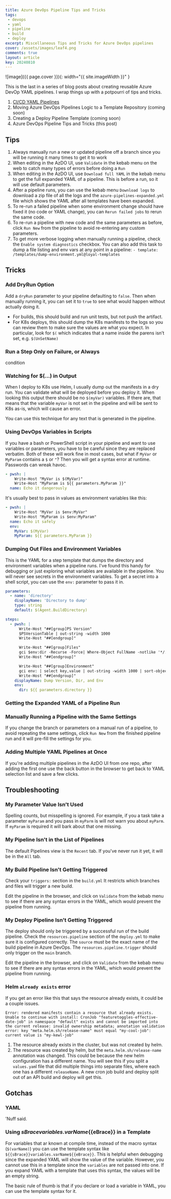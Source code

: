 ```yaml
---
title: Azure DevOps Pipeline Tips and Tricks
tags:
 - devops
 - yaml
 - pipeline
 - build
 - deploy
excerpt: Miscellaneous Tips and Tricks for Azure DevOps pipelines
cover: /assets/images/leaf4.png
comments: true
layout: article
key: 20240810
---
```


![image]({{ page.cover }}){: width="{{ site.imageWidth }}" }

This is the last in a series of blog posts about creating reusable Azure DevOp YAML pipelines. I wrap things up with a potpourri of tips and tricks.

1. [CI/CD YAML Pipelines](/2024/08/10/typical-pipeline.html)
1. Moving Azure DevOps Pipelines Logic to a Template Repository (coming soon)
1. Creating a Deploy Pipeline Template (coming soon)
1. Azure DevOps Pipeline Tips and Tricks (this post)

## Tips

1. Always manually run a new or updated pipeline off a branch since you will be running it many times to get it to work
1. When editing in the AzDO UI, use `Validate` in the kebab menu on the web to catch many types of errors before doing a `Run`
1. When editing in the AzDO UI, use `Download full YAML` in the kebab menu to get the full expanded YAML of a pipeline. This is before a run, so it will use default parameters.
1. After a pipeline runs, you can use the kebab menu `Download logs` to download a zip file of all the logs and the `​​azure-pipelines-expanded.yml` file which shows the YAML after all templates have been expanded.
1. To re-run a failed pipeline when some environment change should have fixed it (no code or YAML change), you can `Rerun failed jobs` to rerun the same code.
1. To re-run a pipeline with new code and the same parameters as before, click `Run New` from the pipeline to avoid re-entering any custom parameters.
1. To get more verbose logging when manually running a pipeline, check the `Enable system diagnostics` checkbox. You can also add this task to dump a file listing and env vars at any point in a pipeline: `- template: /templates/dump-environment.yml@loyal-templates`

## Tricks

### Add DryRun Option

Add a `dryRun` parameter to your pipeline defaulting to `false`. Then when manually running it, you can set it to `true` to see what would happen without actually doing it.

- For builds, this should build and run unit tests, but not push the artifact.
- For K8s deploys, this should dump the K8s manifests to the logs so you can review them to make sure the values are what you expect. In particular, look for `$(` which indicates that a name inside the parens isn’t set, e.g. `$(UnSetName)`

### Run a Step Only on Failure, or Always

condition

### Watching for $(...) in Output

When I deploy to K8s use Helm, I usually dump out the manifests in a dry run. You can validate what will be deployed before you deploy it. When looking this output there should be no `$(myVar)` variables. If there are, that means that the variable `myVar` is not set in the pipeline and will be sent to K8s as-is, which will cause an error.

You can use this technique for any text that is generated in the pipeline.

### Using DevOps Variables in Scripts

If you have a bash or PowerShell script in your pipeline and want to use variables or parameters, you have to be careful since they are replaced verbatim. Both of these will work fine in most cases, but what if `MyVar` or `MyParam` contains a `$` or `"`? Then you will get a syntax error at runtime. Passwords can wreak havoc.

```yaml
- pwsh: |
    Write-Host "MyVar is $(MyVar)"
    Write-Host "MyParam is ${{ parameters.MyParam }}"
  name: Echo it dangerously
```

It's usually best to pass in values as environment variables like this:

```yaml
- pwsh: |
    Write-Host "MyVar is $env:MyVar"
    Write-Host "MyParam is $env:MyParam"
  name: Echo it safely
  env:
    MyVar: $(MyVar)
    MyParam: ${{ parameters.MyParam }}
```

### Dumping Out Files and Environment Variables

This is the YAML for a step template that dumps the directory and environment variables when a pipeline runs. I've found this handy for debugging or just exploring what variables are available in the pipeline. You will never see secrets in the environment variables. To get a secret into a shell script, you can use the `env:` parameter to pass it in.

```yaml
parameters:
  - name: 'directory'
    displayName: 'Directory to dump'
    type: string
    default: $(Agent.BuildDirectory)

steps:
  - pwsh: |
      Write-Host "##[group]PS Version"
      $PSVersionTable | out-string -width 1000
      Write-Host "##[endgroup]"

      Write-Host "##[group]Files"
      gci $env:dir -Recurse -Force| Where-Object FullName -notlike '*/.git*' | Select FullName | Sort-Object | out-string -width 1000
      Write-Host "##[endgroup]"

      Write-Host "##[group]Environment"
      gci env: | select key,value | out-string -width 1000 | sort-object
      Write-Host "##[endgroup]"
    displayName: Dump Version, Dir, and Env
    env:
      dir: ${{ parameters.directory }}
```

### Getting the Expanded YAML of a Pipeline Run

### Manually Running a Pipeline with the Same Settings

If you change the branch or parameters on a manual run of a pipeline, to avoid repeating the same settings, click `Run New` from the finished pipeline run and it will pre-fill the settings for you.

### Adding Multiple YAML Pipelines at Once

If you're adding multiple pipelines in the AzDO UI from one repo, after adding the first one use the back button in the browser to get back to YAML selection list and save a few clicks.

## Troubleshooting

### My Parameter Value Isn't Used

Spelling counts, but misspelling is ignored. For example, if you a task take a parameter `myParam` and you pass in `myParm` is will not warn you about `myParm`. If `myParam` is required it will bark about that one missing.

### My Pipeline Isn't in the List of Pipelines

The default Pipelines view is the `Recent` tab. If you've never run it yet, it will be in the `All` tab.

### My Build Pipeline Isn't Getting Triggered

Check your `triggers:` section in the `build.yml` It restricts which branches and files will trigger a new build.

Edit the pipeline in the browser, and click on `Validate` from the kebab menu to see if there are any syntax errors in the YAML, which would prevent the pipeline from running.

### My Deploy Pipeline Isn't Getting Triggered

The deploy should only be triggered by a successful run of the build pipeline. Check the `resources.pipeline` section of the `deploy.yml` to make sure it is configured correctly. The `source` must be the exact name of the build pipeline in Azure DevOps. The `resources.pipeline.trigger` should only trigger on the `main` branch.

Edit the pipeline in the browser, and click on `Validate` from the kebab menu to see if there are any syntax errors in the YAML, which would prevent the pipeline from running.

### Helm `already exists` error

If you get an error like this that says the resource already exists, it could be a couple issues.

```text
Error: rendered manifests contain a resource that already exists. Unable to continue with install: CronJob "featuretoggles-effective-date-job" in namespace "default" exists and cannot be imported into the current release: invalid ownership metadata; annotation validation error: key "meta.helm.sh/release-name" must equal "my-cool-job": current value is "my-kewl-job"
```

1. The resource already exists in the cluster, but was not created by helm.
2. The resource was created by helm, but the `meta.helm.sh/release-name` annotation was changed. This could be because the new helm configuration has a different name. You will see this if you split a `values.yam`l file that did multiple things into separate files, where each one has a different `releaseName`. A new cron job build and deploy split out of an API build and deploy will get this.

## Gotchas

### YAML

'Nuff said.

### Using ${{sBrace}}variables.varName${{eBrace}} in a Template

For variables that ar known at compile time, instead of the macro syntax (`$(varName)`) you can use the template syntax like `${{sBrace}}variables.varName${{eBrace}}`. This is helpful when debugging since the expanded YAML will show the value of the variable. However, you cannot use this in a template since the `variables` are not passed into one. If you expand YAML with a template that uses this syntax, the values will be an empty string.

The basic rule of thumb is that if you declare or load a variable in YAML, you can use the template syntax for it.
